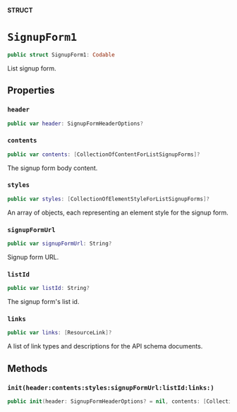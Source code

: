 **STRUCT**

# `SignupForm1`

```swift
public struct SignupForm1: Codable
```

List signup form.

## Properties
### `header`

```swift
public var header: SignupFormHeaderOptions?
```

### `contents`

```swift
public var contents: [CollectionOfContentForListSignupForms]?
```

The signup form body content.

### `styles`

```swift
public var styles: [CollectionOfElementStyleForListSignupForms]?
```

An array of objects, each representing an element style for the signup form.

### `signupFormUrl`

```swift
public var signupFormUrl: String?
```

Signup form URL.

### `listId`

```swift
public var listId: String?
```

The signup form&#x27;s list id.

### `links`

```swift
public var links: [ResourceLink]?
```

A list of link types and descriptions for the API schema documents.

## Methods
### `init(header:contents:styles:signupFormUrl:listId:links:)`

```swift
public init(header: SignupFormHeaderOptions? = nil, contents: [CollectionOfContentForListSignupForms]? = nil, styles: [CollectionOfElementStyleForListSignupForms]? = nil, signupFormUrl: String? = nil, listId: String? = nil, links: [ResourceLink]? = nil)
```
